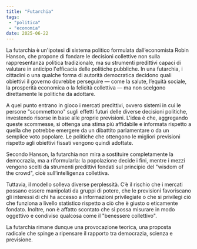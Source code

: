 ```yaml
---
title: "Futarchia"
tags: 
 - "politica"
 - "economia"
date: 2025-06-22
---
```


La futarchia è un'ipotesi di sistema politico formulata dall’economista Robin Hanson, che propone di fondare le decisioni collettive non sulla rappresentanza politica tradizionale, ma su strumenti predittivi capaci di valutare in anticipo l'efficacia delle politiche pubbliche. In una futarchia, i cittadini o una qualche forma di autorità democratica decidono quali obiettivi il governo dovrebbe perseguire — come la salute, l’equità sociale, la prosperità economica o la felicità collettiva — ma non scelgono direttamente le politiche da adottare.

A quel punto entrano in gioco i mercati predittivi, ovvero sistemi in cui le persone "scommettono" sugli effetti futuri delle diverse decisioni politiche, investendo risorse in base alle proprie previsioni. L'idea è che, aggregando queste scommesse, si ottenga una stima più affidabile e informata rispetto a quella che potrebbe emergere da un dibattito parlamentare o da un semplice voto popolare. Le politiche che ottengono le migliori previsioni rispetto agli obiettivi fissati vengono quindi adottate.

Secondo Hanson, la futarchia non mira a sostituire completamente la democrazia, ma a riformularla: la popolazione decide i fini, mentre i mezzi vengono scelti da strumenti predittivi fondati sul principio del "wisdom of the crowd", cioè sull’intelligenza collettiva.

Tuttavia, il modello solleva diverse perplessità. C’è il rischio che i mercati possano essere manipolati da gruppi di potere, che le previsioni favoriscano gli interessi di chi ha accesso a informazioni privilegiate o che si privilegi ciò che funziona a livello statistico rispetto a ciò che è giusto o eticamente fondato. Inoltre, non è affatto scontato che si possa misurare in modo oggettivo e condiviso qualcosa come il "benessere collettivo".

La futarchia rimane dunque una provocazione teorica, una proposta radicale che spinge a ripensare il rapporto tra democrazia, scienza e previsione.
